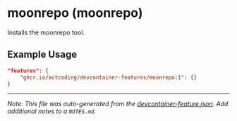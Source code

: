 
# moonrepo (moonrepo)

Installs the moonrepo tool.

## Example Usage

```json
"features": {
    "ghcr.io/actcoding/devcontainer-features/moonrepo:1": {}
}
```





---

_Note: This file was auto-generated from the [devcontainer-feature.json](https://github.com/actcoding/devcontainer-features/blob/main/src/moonrepo/devcontainer-feature.json).  Add additional notes to a `NOTES.md`._

